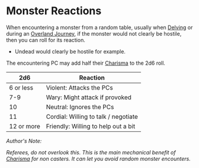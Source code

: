 # Monster Reactions

When encountering a monster from a random table, usually when [Delving](../Game%20Procedures/Delving.md) or during an [Overland Journey](../Game%20Procedures/Overland%20Journeys.md), if the monster would not clearly be hostile, then you can roll for its reaction.
- Undead would clearly be hostile for example.

The encountering PC may add half their [Charisma](../Player%20Characters/Chosen%20Statistics/Charisma.md) to the 2d6 roll.

| 2d6        | Reaction                             |
| ---------- | ------------------------------------ |
| 6 or less  | Violent: Attacks the PCs             |
| 7-9        | Wary: Might attack if provoked       |
| 10         | Neutral: Ignores the PCs             |
| 11         | Cordial: Willing to talk / negotiate |
| 12 or more | Friendly: Willing to help out a bit  |
*Author's Note:*

*Referees, do not overlook this. This is the main mechanical benefit of [Charisma](../Player%20Characters/Chosen%20Statistics/Charisma.md) for non casters. It can let you avoid random monster encounters.*